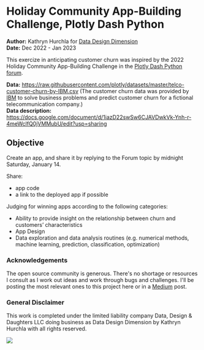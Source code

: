 # Holiday Community App-Building Challenge, Plotly Dash Python

__Author:__ Kathryn Hurchla for [Data Design Dimension](https://dadeda.design)<br />
__Date:__ Dec 2022 - Jan 2023

This exercize in anticipating customer churn was inspired by the 2022 Holiday Community App-Building Challenge in the [Plotly Dash Python forum](https://community.plotly.com/t/holiday-community-app-building-challenge/70393/4).

__Data:__ https://raw.githubusercontent.com/plotly/datasets/master/telco-customer-churn-by-IBM.csv (The customer churn data was provided by [IBM](https://community.ibm.com/accelerators/?context=analytics&query=telco&type=Data) to solve business problems and predict customer churn for a fictional telecommunication company.)<br />
__Data description:__ https://docs.google.com/document/d/1iazD22swSw6CJAVDwkVk-Ynh-r-4meWclfQ0jVMMubU/edit?usp=sharing

## Objective
Create an app, and share it by replying to the Forum topic by midnight Saturday, January 14. 

Share:
- app code
- a link to the deployed app if possible

Judging for winning apps according to the following categories:
- Ability to provide insight on the relationship between churn and customers’ characteristics
- App Design
- Data exploration and data analysis routines (e.g. numerical methods, machine learning, prediction, classification, optimization)

### Acknowledgements
The open source community is generous. There's no shortage or resources I consult as I work out ideas and work through bugs and challenges. I'll be posting the most relevant ones to this project here or in a [Medium](https://medium.com/@kathrynhurchla) post.

### General Disclaimer
This work is completed under the limited liability company Data, Design & Daughters LLC doing business as Data Design Dimension by Kathryn Hurchla with all rights reserved.

<!-- my custom buy me and a mentee a tea button -->
<a href="https://www.buymeacoffee.com/earthtokathy"><img src="https://img.buymeacoffee.com/button-api/?text=Fuel web design with tea&emoji=🍵&slug=earthtokathy&button_colour=ecd0df&font_colour=062D3F&font_family=Poppins&outline_colour=000000&coffee_colour=FFDD00"></a>
